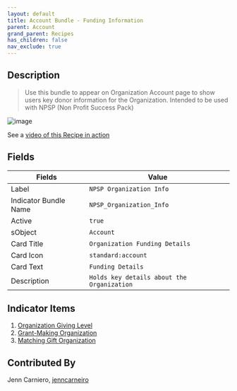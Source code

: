 ```yaml
---
layout: default
title: Account Bundle - Funding Information
parent: Account
grand_parent: Recipes
has_children: false
nav_exclude: true
---
```



## Description

> Use this bundle to appear on Organization Account page to show users key donor information for the Organization.
Intended to be used with NPSP (Non Profit Success Pack)


![image](https://user-images.githubusercontent.com/71383648/228943076-a85cb37d-0883-4147-bd9c-edf417342d4c.png)

See a [video of this Recipe in action](https://www.loom.com/share/b400497c454c447e81c89d98b63d86e8?sid=a61b0786-70bf-4833-a871-2a87959ac8f9)



## Fields

| Fields | Value 
|-----------|-----------|
|Label|`NPSP Organization Info`
|Indicator Bundle Name|`NPSP_Organization_Info`
|Active|`true`
|sObject|`Account`
|Card Title|`Organization Funding Details`
|Card Icon|`standard:account`
|Card Text|`Funding Details`
|Description|`Holds key details about the Organization`

## Indicator Items

1. [Organization Giving Level](https://github.com/SFDO-Community-Sprints/Salesforce-Indicators/wiki/Account:-Organization-Giving-Level)
2. [Grant-Making Organization](https://github.com/SFDO-Community-Sprints/Salesforce-Indicators/wiki/Account:-Grant-Making-Organization)
3. [Matching Gift Organization](https://github.com/SFDO-Community-Sprints/Salesforce-Indicators/wiki/Account:-Matching-Gift-Organization)

## Contributed By
Jenn Carniero, [jenncarneiro](https://github.com/jenncarneiro)